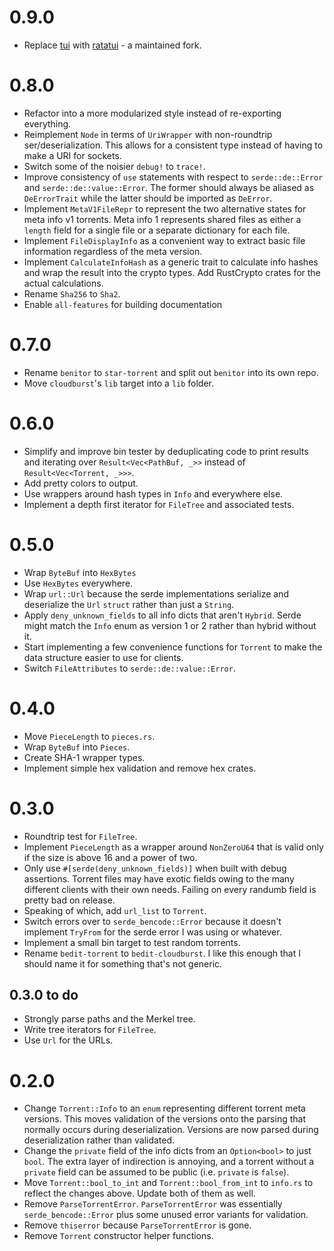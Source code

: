 # 0.9.0
- Replace [tui](https://github.com/fdehau/tui-rs) with [ratatui](https://github.com/tui-rs-revival/ratatui) - a maintained fork.

# 0.8.0
- Refactor into a more modularized style instead of re-exporting everything.
- Reimplement `Node` in terms of `UriWrapper` with non-roundtrip ser/deserialization. This allows for a consistent type instead of having to make a URI for sockets.
- Switch some of the noisier `debug!` to `trace!`.
- Improve consistency of `use` statements with respect to `serde::de::Error` and `serde::de::value::Error`. The former should always be aliased as `DeErrorTrait` while the latter should be imported as `DeError`.
- Implement `MetaV1FileRepr` to represent the two alternative states for meta info v1 torrents. Meta info 1 represents shared files as either a `length` field for a single file or a separate dictionary for each file.
- Implement `FileDisplayInfo` as a convenient way to extract basic file information regardless of the meta version.
- Implement `CalculateInfoHash` as a generic trait to calculate info hashes and wrap the result into the crypto types. Add RustCrypto crates for the actual calculations.
- Rename `Sha256` to `Sha2`.
- Enable `all-features` for building documentation

# 0.7.0
- Rename `benitor` to `star-torrent` and split out `benitor` into its own repo.
- Move `cloudburst`'s `lib` target into a `lib` folder.

# 0.6.0
- Simplify and improve bin tester by deduplicating code to print results and iterating over `Result<Vec<PathBuf, _>>` instead of `Result<Vec<Torrent, _>>>`.
- Add pretty colors to output.
- Use wrappers around hash types in `Info` and everywhere else.
- Implement a depth first iterator for `FileTree` and associated tests.

# 0.5.0
- Wrap `ByteBuf` into `HexBytes`
- Use `HexBytes` everywhere.
- Wrap `url::Url` because the serde implementations serialize and deserialize the `Url` `struct` rather than just a `String`.
- Apply `deny_unknown_fields` to all info dicts that aren't `Hybrid`. Serde might match the `Info` enum as version 1 or 2 rather than hybrid without it.
- Start implementing a few convenience functions for `Torrent` to make the data structure easier to use for clients.
- Switch `FileAttributes` to `serde::de::value::Error`.

# 0.4.0
- Move `PieceLength` to `pieces.rs`.
- Wrap `ByteBuf` into `Pieces`.
- Create SHA-1 wrapper types.
- Implement simple hex validation and remove hex crates.

# 0.3.0
- Roundtrip test for `FileTree`.
- Implement `PieceLength` as a wrapper around `NonZeroU64` that is valid only if the size is above 16 and a power of two.
- Only use `#[serde(deny_unknown_fields)]` when built with debug assertions. Torrent files may have exotic fields owing to the many different clients with their own needs. Failing on every randumb field is pretty bad on release.
- Speaking of which, add `url_list` to `Torrent`.
- Switch errors over to `serde_bencode::Error` because it doesn't implement `TryFrom` for the serde error I was using or whatever.
- Implement a small bin target to test random torrents.
- Rename `bedit-torrent` to `bedit-cloudburst`. I like this enough that I should name it for something that's not generic.

## 0.3.0 to do
- Strongly parse paths and the Merkel tree.
- Write tree iterators for `FileTree`.
- Use `Url` for the URLs.

# 0.2.0
- Change `Torrent::Info` to an `enum` representing different torrent meta versions. This moves validation of the versions onto the parsing that normally occurs during deserialization. Versions are now parsed during deserialization rather than validated.
- Change the `private` field of the info dicts from an `Option<bool>` to just `bool`. The extra layer of indirection is annoying, and a torrent without a `private` field can be assumed to be public (i.e. `private` is `false`).
- Move `Torrent::bool_to_int` and `Torrent::bool_from_int` to `info.rs` to reflect the changes above. Update both of them as well.
- Remove `ParseTorrentError`. `ParseTorrentError` was essentially `serde_bencode::Error` plus some unused error variants for validation.
- Remove `thiserror` because `ParseTorrentError` is gone.
- Remove `Torrent` constructor helper functions.
